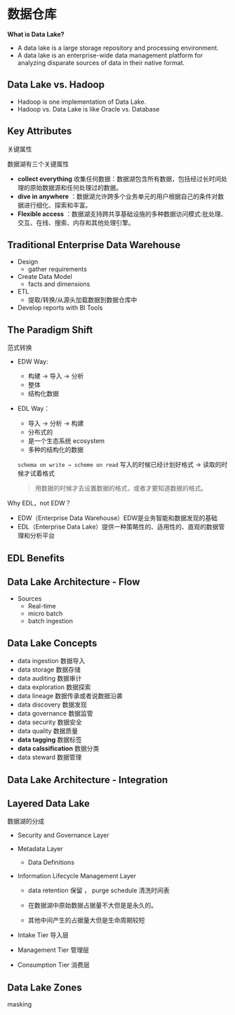  

# 数据仓库

**What is Data Lake?**

- A data lake is a large storage repository and processing environment.
- A data lake is an enterprise-wide data management platform for analyzing disparate sources of data in their native format.

## Data Lake vs. Hadoop

-  Hadoop is one implementation of Data Lake. 
  - Hadoop vs. Data Lake is like Oracle vs. Database

## Key Attributes

关键属性

数据湖有三个关键属性

- **collect everything** 收集任何数据：数据湖包含所有数据，包括经过长时间处理的原始数据源和任何处理过的数据。
- **dive in anywhere** ：数据湖允许跨多个业务单元的用户根据自己的条件对数据进行细化、探索和丰富。
- **Flexible access** ：数据湖支持跨共享基础设施的多种数据访问模式:批处理、交互、在线、搜索、内存和其他处理引擎。

## Traditional Enterprise Data Warehouse

- Design
  - gather requirements
- Create Data Model
  - facts and dimensions
- ETL
  - 提取/转换/从源头加载数据到数据仓库中
- Develop reports with BI Tools

## The Paradigm Shift

范式转换

- EDW Way:

  - 构建 → 导入 → 分析
  - 整体
  - 结构化数据

- EDL Way：

  - 导入 → 分析 → 构建
  - 分布式的
  - 是一个生态系统  ecosystem
  - 多种的结构化的数据

  `schema on write → scheme on read`   写入的时候已经计划好格式 →  读取的时候才试着格式

  > 用数据的时候才去设置数据的格式，或者才要知道数据的格式。

Why EDL，not EDW？

- EDW（Enterprise Data Warehouse）EDW是业务智能和数据发现的基础
- EDL（Enterprise Data Lake）提供一种策略性的、适用性的、直观的数据管理和分析平台

## EDL Benefits

## Data Lake Architecture - Flow

- Sources
  - Real-time 
  - micro batch
  - batch ingestion

## Data Lake Concepts

- data ingestion  数据导入
- data storage 数据存储
- data auditing   数据审计
- data exploration  数据探索
- data lineage 数据传承或者说数据沿袭
- data discovery  数据发现
- data governance 数据监管
- data security 数据安全
- data quality 数据质量
- **data tagging** 数据标签
- **data calssification**  数据分类
- data steward 数据管理

## Data Lake Architecture - Integration

## Layered Data Lake

 数据湖的分成

- Security and Governance Layer

- Metadata Layer

  - Data Definitions 

- Information Lifecycle Management Layer 

  - data retention 保留 ，  purge schedule 清洗时间表 

  - 在数据湖中原始数据占据量不大但是是永久的。
  - 其他中间产生的占据量大但是生命周期较短

- Intake Tier  导入层

- Management Tier 管理层

- Consumption Tier 消费层

## Data Lake Zones

masking